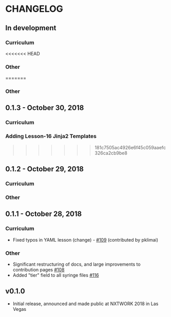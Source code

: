# CHANGELOG

## In development

### Curriculum

<<<<<<< HEAD
### Other

=======
### Other  

## 0.1.3 - October 30, 2018

### Curriculum

### Adding Lesson-16 Jinja2 Templates
>>>>>>> 181c7505ac4926e6f45c059aaefc326ca2cb9be8

## 0.1.2 - October 29, 2018

### Curriculum

### Other


## 0.1.1 - October 28, 2018

### Curriculum

- Fixed typos in YAML lesson (change) - [#109](https://github.com/nre-learning/antidote/pull/109) (contributed by pklimai)

### Other

- Significant restructuring of docs, and large improvements to contribution pages [#108](https://github.com/nre-learning/antidote/pull/108)
- Added "tier" field to all syringe files [#116](https://github.com/nre-learning/antidote/pull/116)

## v0.1.0

- Initial release, announced and made public at NXTWORK 2018 in Las Vegas
